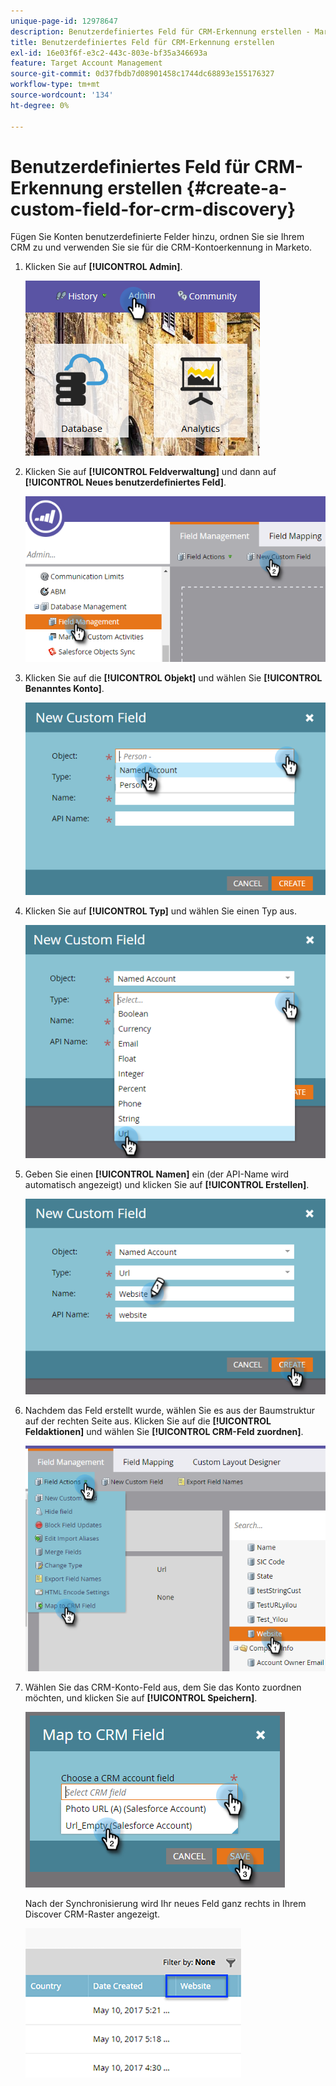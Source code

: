 ```yaml
---
unique-page-id: 12978647
description: Benutzerdefiniertes Feld für CRM-Erkennung erstellen - Marketo-Dokumente - Produktdokumentation
title: Benutzerdefiniertes Feld für CRM-Erkennung erstellen
exl-id: 16e03f6f-e3c2-443c-803e-bf35a346693a
feature: Target Account Management
source-git-commit: 0d37fbdb7d08901458c1744dc68893e155176327
workflow-type: tm+mt
source-wordcount: '134'
ht-degree: 0%

---
```


# Benutzerdefiniertes Feld für CRM-Erkennung erstellen {#create-a-custom-field-for-crm-discovery}

Fügen Sie Konten benutzerdefinierte Felder hinzu, ordnen Sie sie Ihrem CRM zu und verwenden Sie sie für die CRM-Kontoerkennung in Marketo.

1. Klicken Sie auf **[!UICONTROL Admin]**.

   ![](assets/admin.png)

1. Klicken Sie auf **[!UICONTROL Feldverwaltung]** und dann auf **[!UICONTROL Neues benutzerdefiniertes Feld]**.

   ![](assets/two-4.png)

1. Klicken Sie auf die **[!UICONTROL Objekt]** und wählen Sie **[!UICONTROL Benanntes Konto]**.

   ![](assets/three-3.png)

1. Klicken Sie auf **[!UICONTROL Typ]** und wählen Sie einen Typ aus.

   ![](assets/four-3.png)

1. Geben Sie einen **[!UICONTROL Namen]** ein (der API-Name wird automatisch angezeigt) und klicken Sie auf **[!UICONTROL Erstellen]**.

   ![](assets/five-3.png)

1. Nachdem das Feld erstellt wurde, wählen Sie es aus der Baumstruktur auf der rechten Seite aus. Klicken Sie auf die **[!UICONTROL Feldaktionen]** und wählen Sie **[!UICONTROL CRM-Feld zuordnen]**.

   ![](assets/six-2.png)

1. Wählen Sie das CRM-Konto-Feld aus, dem Sie das Konto zuordnen möchten, und klicken Sie auf **[!UICONTROL Speichern]**.

   ![](assets/seven-1.png)

   Nach der Synchronisierung wird Ihr neues Feld ganz rechts in Ihrem Discover CRM-Raster angezeigt.

   ![](assets/eight.png)
